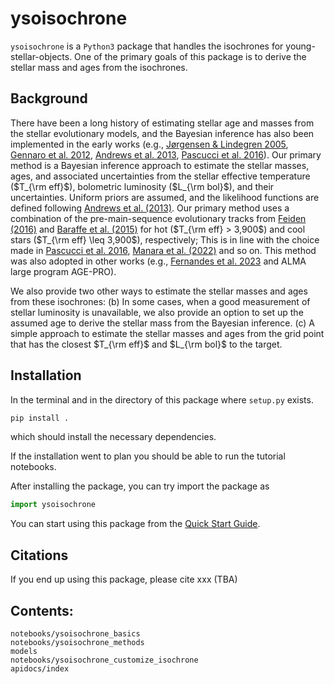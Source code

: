 # ysoisochrone

`ysoisochrone` is a `Python3` package that handles the isochrones for young-stellar-objects. One of the primary goals of this package is to derive the stellar mass and ages from the isochrones.

## Background
There have been a long history of estimating stellar age and masses from the stellar evolutionary models, and the Bayesian inference has also been implemented in the early works (e.g., [Jørgensen & Lindegren 2005](https://ui.adsabs.harvard.edu/abs/2012MNRAS.420..986G/abstract), [Gennaro et al. 2012](https://ui.adsabs.harvard.edu/abs/2005A%26A...436..127J/abstract), [Andrews et al. 2013](https://ui.adsabs.harvard.edu/abs/2013ApJ...771..129A/abstract), [Pascucci et al. 2016](https://ui.adsabs.harvard.edu/abs/2016ApJ...831..125P/abstract)). Our primary method is a Bayesian inference approach to estimate the stellar masses, ages, and associated uncertainties from the stellar effective temperature ($T_{\rm eff}$), bolometric luminosity ($L_{\rm bol}$), and their uncertainties. Uniform priors are assumed, and the likelihood functions are defined following [Andrews et al. (2013)](https://ui.adsabs.harvard.edu/abs/2013ApJ...771..129A/abstract). Our primary method uses a combination of the pre-main-sequence evolutionary tracks from [Feiden (2016)](https://ui.adsabs.harvard.edu/abs/2016A%26A...593A..99F/abstract) and [Baraffe et al. (2015)](https://ui.adsabs.harvard.edu/abs/2015A%26A...577A..42B/abstract) for hot ($T_{\rm eff} > 3,900$) and cool stars ($T_{\rm eff} \leq 3,900$), respectively; This is in line with the choice made in [Pascucci et al. 2016](https://ui.adsabs.harvard.edu/abs/2016ApJ...831..125P/abstract), [Manara et al. (2022)](https://ui.adsabs.harvard.edu/abs/2023ASPC..534..539M/abstract) and so on. This method was also adopted in other works (e.g., [Fernandes et al. 2023](https://ui.adsabs.harvard.edu/abs/2023AJ....166..175F/abstract) and ALMA large program AGE-PRO). 

We also provide two other ways to estimate the stellar masses and ages from these isochrones: (b) In some cases, when a good measurement of stellar luminosity is unavailable,  we also provide an option to set up the assumed age to derive the stellar mass from the Bayesian inference. (c) A simple approach to estimate the stellar masses and ages from the grid point that has the closest $T_{\rm eff}$ and $L_{\rm bol}$ to the target.

## Installation

In the terminal and in the directory of this package where `setup.py` exists.

```bash 
pip install .
```

which should install the necessary dependencies.

If the installation went to plan you should be able to run the tutorial notebooks.

After installing the package, you can try import the package as

```python
import ysoisochrone
```

You can start using this package from the [Quick Start Guide](./notebooks/ysoisochrone_basics.ipynb).

## Citations

If you end up using this package, please cite xxx (TBA)

## Contents:
```{toctree}
notebooks/ysoisochrone_basics
notebooks/ysoisochrone_methods
models
notebooks/ysoisochrone_customize_isochrone
apidocs/index
```
